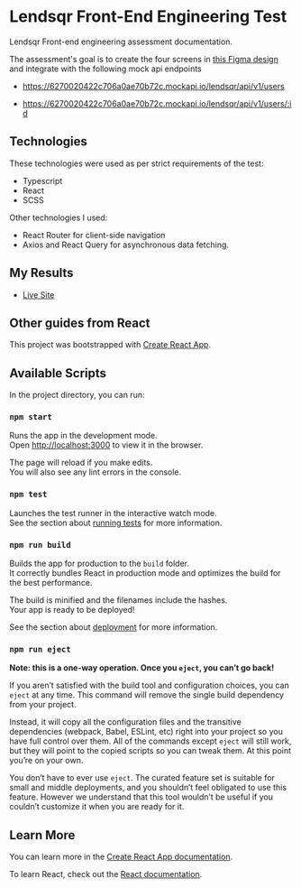 # Lendsqr Front-End Engineering Test

Lendsqr Front-end engineering assessment documentation.

The assessment's goal is to create the four screens in [this Figma design](https://www.figma.com/file/ZKILoCoIoy1IESdBpq3GNC/Frontend-Testing?node-id=6819%3A58317) and integrate with the following mock api endpoints

* https://6270020422c706a0ae70b72c.mockapi.io/lendsqr/api/v1/users

* https://6270020422c706a0ae70b72c.mockapi.io/lendsqr/api/v1/users/:id


## Technologies
These technologies were used as per strict requirements of the test:
* Typescript
* React
* SCSS

Other technologies I used: 
* React Router for client-side navigation
* Axios and React Query for asynchronous data fetching.

## My Results

* [Live Site](https://lateef-bakare-lendsqr-fe-test.netlify.app/)


## Other guides from React

This project was bootstrapped with [Create React App](https://github.com/facebook/create-react-app).
## Available Scripts

In the project directory, you can run:

### `npm start`

Runs the app in the development mode.\
Open [http://localhost:3000](http://localhost:3000) to view it in the browser.

The page will reload if you make edits.\
You will also see any lint errors in the console.

### `npm test`

Launches the test runner in the interactive watch mode.\
See the section about [running tests](https://facebook.github.io/create-react-app/docs/running-tests) for more information.

### `npm run build`

Builds the app for production to the `build` folder.\
It correctly bundles React in production mode and optimizes the build for the best performance.

The build is minified and the filenames include the hashes.\
Your app is ready to be deployed!

See the section about [deployment](https://facebook.github.io/create-react-app/docs/deployment) for more information.

### `npm run eject`

**Note: this is a one-way operation. Once you `eject`, you can’t go back!**

If you aren’t satisfied with the build tool and configuration choices, you can `eject` at any time. This command will remove the single build dependency from your project.

Instead, it will copy all the configuration files and the transitive dependencies (webpack, Babel, ESLint, etc) right into your project so you have full control over them. All of the commands except `eject` will still work, but they will point to the copied scripts so you can tweak them. At this point you’re on your own.

You don’t have to ever use `eject`. The curated feature set is suitable for small and middle deployments, and you shouldn’t feel obligated to use this feature. However we understand that this tool wouldn’t be useful if you couldn’t customize it when you are ready for it.

## Learn More

You can learn more in the [Create React App documentation](https://facebook.github.io/create-react-app/docs/getting-started).

To learn React, check out the [React documentation](https://reactjs.org/).
